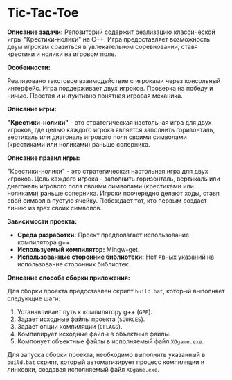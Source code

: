 # Tic-Tac-Toe
**Описание задачи:**
Репозиторий содержит реализацию классической игры "Крестики-нолики" на C++. Игра предоставляет возможность двум игрокам сразиться в увлекательном соревновании, ставя крестики и нолики на игровом поле.

**Особенности:**

Реализовано текстовое взаимодействие с игроками через консольный интерфейс.
Игра поддерживает двух игроков.
Проверка на победу и ничью.
Простая и интуитивно понятная игровая механика.

**Описание игры:**

**"Крестики-нолики"** - это стратегическая настольная игра для двух игроков, где целью каждого игрока является заполнить горизонталь, вертикаль или диагональ игрового поля своими символами (крестиками или ноликами) раньше соперника.

**Описание правил игры:**

"Крестики-нолики" - это стратегическая настольная игра для двух игроков. Цель каждого игрока - заполнить горизонталь, вертикаль или диагональ игрового поля своими символами (крестиками или ноликами) раньше соперника. Игроки поочередно делают ходы, ставя свой символ в пустую ячейку. Побеждает тот, кто первым создаст линию из трех своих символов.

**Зависимости проекта:**

- **Среда разработки:** Проект предполагает использование компилятора g++.
- **Используемый компилятор:** Mingw-get.
- **Использованные сторонние библиотеки:** Нет явных указаний на использование сторонних библиотек.

**Описание способа сборки приложения:**

Для сборки проекта предоставлен скрипт `build.bat`, который выполняет следующие шаги:
1. Устанавливает путь к компилятору g++ (`GPP`).
2. Задает исходные файлы проекта (`SOURCES`).
3. Задает опции компиляции (`CFLAGS`).
4. Компилирует исходные файлы в объектные файлы.
5. Компонует объектные файлы в исполняемый файл `XOgame.exe`.

Для запуска сборки проекта, необходимо выполнить указанный в `build.bat` скрипт, который автоматизирует процесс компиляции и линковки, создавая исполняемый файл `XOgame.exe`.
